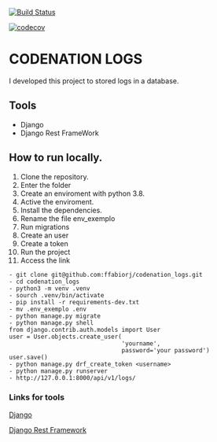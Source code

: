 [![Build Status](https://travis-ci.org/ffabiorj/codenation_logs.svg?branch=master)](https://travis-ci.org/ffabiorj/codenation_logs)

[![codecov](https://codecov.io/gh/ffabiorj/codenation_logs/branch/master/graph/badge.svg)](https://codecov.io/gh/ffabiorj/codenation_logs)


# CODENATION LOGS
I developed this project to stored logs in a database.


## Tools
* Django
* Django Rest FrameWork


## How to run locally.

1. Clone the repository.
2. Enter the folder
3. Create an enviroment with python 3.8.
4. Active the enviroment.
5. Install the dependencies.
6. Rename the file env_exemplo
7. Run migrations
8. Create an user
9. Create a token
10. Run the project
11. Access the link


```
- git clone git@github.com:ffabiorj/codenation_logs.git
- cd codenation_logs
- python3 -m venv .venv
- sourch .venv/bin/activate
- pip install -r requirements-dev.txt
- mv .env_exemplo .env
- python manage.py migrate
- python manage.py shell
from django.contrib.auth.models import User
user = User.objects.create_user(
                                'yourname', 
                                password='your password')
user.save()
- python manage.py drf_create_token <username>
- python manage.py runserver
- http://127.0.0.1:8000/api/v1/logs/
```

### Links for tools
[Django](https://docs.djangoproject.com/)

[Django Rest Framework](https://www.django-rest-framework.org/)